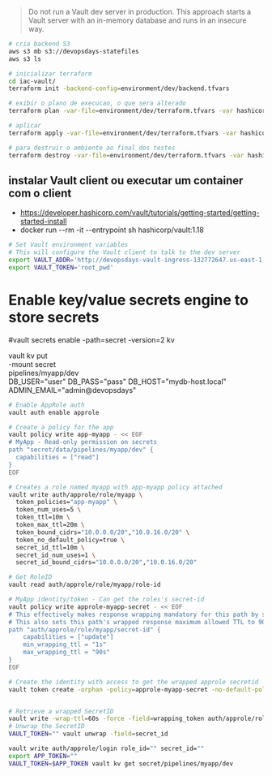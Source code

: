 
> Do not run a Vault dev server in production. This approach starts a Vault server with an in-memory database and runs in an insecure way.

```sh
# cria backend S3
aws s3 mb s3://devopsdays-statefiles
aws s3 ls
```

```sh
# inicializar terraform
cd iac-vault/
terraform init -backend-config=environment/dev/backend.tfvars

# exibir o plano de execucao, o que sera alterado
terraform plan -var-file=environment/dev/terraform.tfvars -var hashicorp_dev_root_token=root_pwd

# aplicar
terraform apply -var-file=environment/dev/terraform.tfvars -var hashicorp_dev_root_token=root_pwd

# para destruir o ambiente ao final dos testes
terraform destroy -var-file=environment/dev/terraform.tfvars -var hashicorp_dev_root_token=root_pwd
```

## instalar Vault client ou executar um container com o client
- https://developer.hashicorp.com/vault/tutorials/getting-started/getting-started-install
- docker run --rm -it --entrypoint sh hashicorp/vault:1.18

```sh
# Set Vault environment variables
# This will configure the Vault client to talk to the dev server
export VAULT_ADDR='http://devopsdays-vault-ingress-132772647.us-east-1.elb.amazonaws.com:8200'
export VAULT_TOKEN='root_pwd'
```

# Enable key/value secrets engine to store secrets
#vault secrets enable -path=secret -version=2 kv

vault kv put \
  -mount secret \
  pipelines/myapp/dev \
  DB_USER="user" DB_PASS="pass" DB_HOST="mydb-host.local" ADMIN_EMAIL="admin@devopsdays"

```sh
# Enable AppRole auth
vault auth enable approle

# Create a policy for the app
vault policy write app-myapp - << EOF
# MyApp - Read-only permission on secrets
path "secret/data/pipelines/myapp/dev" {
  capabilities = ["read"]
}
EOF

# Creates a role named myapp with app-myapp policy attached
vault write auth/approle/role/myapp \
  token_policies="app-myapp" \
  token_num_uses=5 \
  token_ttl=10m \
  token_max_ttl=20m \
  token_bound_cidrs="10.0.0.0/20","10.0.16.0/20" \
  token_no_default_policy=true \
  secret_id_ttl=10m \
  secret_id_num_uses=1 \
  secret_id_bound_cidrs="10.0.0.0/20","10.0.16.0/20"

# Get RoleID
vault read auth/approle/role/myapp/role-id

# MyApp identity/token - Can get the roles's secret-id
vault policy write approle-myapp-secret - << EOF
# This effectively makes response wrapping mandatory for this path by setting min_wrapping_ttl to 1 second.
# This also sets this path's wrapped response maximum allowed TTL to 90 seconds.
path "auth/approle/role/myapp/secret-id" {
    capabilities = ["update"]
    min_wrapping_ttl = "1s"
    max_wrapping_ttl = "90s"
}
EOF

# Create the identity with access to get the wrapped approle secretid
vault token create -orphan -policy=approle-myapp-secret -no-default-policy -ttl=87600h -display-name=MyAppIdentity


# Retrieve a wrapped SecretID
vault write -wrap-ttl=60s -force -field=wrapping_token auth/approle/role/myapp/secret-id
# Unwrap the SecretID
VAULT_TOKEN="" vault unwrap -field=secret_id

vault write auth/approle/login role_id="" secret_id=""
export APP_TOKEN=""
VAULT_TOKEN=$APP_TOKEN vault kv get secret/pipelines/myapp/dev
```